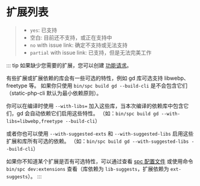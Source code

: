 # 扩展列表

> - `yes`: 已支持
> - 空白: 目前还不支持，或正在支持中
> - `no` with issue link: 确定不支持或无法支持
> - `partial` with issue link: 已支持，但是无法完美工作

<!--@include: ../../extensions.md-->

::: tip
如果缺少您需要的扩展，您可以创建 [功能请求](https://github.com/crazywhalecc/static-php-cli/issues)。

有些扩展或扩展依赖的库会有一些可选的特性，例如 gd 库可选支持 libwebp、freetype 等。
如果你只使用 `bin/spc build gd --build-cli` 是不会包含它们（static-php-cli 默认为最小依赖原则）。

你可以在编译时使用 `--with-libs=` 加入这些库，当本次编译的依赖库中包含它们，gd 会自动依赖它们启用这些特性。
（如：`bin/spc build gd --with-libs=libwebp,freetype --build-cli`）

或者你也可以使用 `--with-suggested-exts` 和 `--with-suggested-libs` 启用这些扩展和库所有可选的依赖。
（如：`bin/spc build gd --with-suggested-libs --build-cli`）

如果你不知道某个扩展是否有可选特性，可以通过查看 [spc 配置文件](https://github.com/crazywhalecc/static-php-cli/tree/main/config) 
或使用命令 `bin/spc dev:extensions` 查看（库依赖为 `lib-suggests`，扩展依赖为 `ext-suggests`）。
:::
